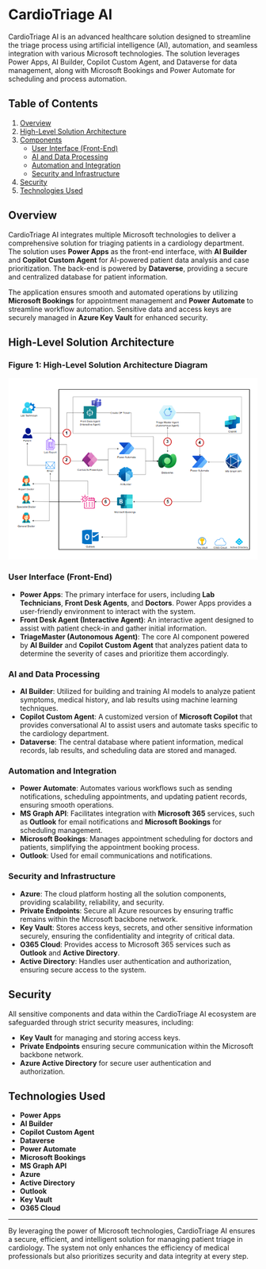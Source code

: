 # CardioTriage AI

CardioTriage AI is an advanced healthcare solution designed to streamline the triage process using artificial intelligence (AI), automation, and seamless integration with various Microsoft technologies. The solution leverages Power Apps, AI Builder, Copilot Custom Agent, and Dataverse for data management, along with Microsoft Bookings and Power Automate for scheduling and process automation. 

## Table of Contents
1. [Overview](#overview)
2. [High-Level Solution Architecture](#high-level-solution-architecture)
3. [Components](#components)
    - [User Interface (Front-End)](#user-interface-front-end)
    - [AI and Data Processing](#ai-and-data-processing)
    - [Automation and Integration](#automation-and-integration)
    - [Security and Infrastructure](#security-and-infrastructure)
4. [Security](#security)
5. [Technologies Used](#technologies-used)

## Overview

CardioTriage AI integrates multiple Microsoft technologies to deliver a comprehensive solution for triaging patients in a cardiology department. The solution uses **Power Apps** as the front-end interface, with **AI Builder** and **Copilot Custom Agent** for AI-powered patient data analysis and case prioritization. The back-end is powered by **Dataverse**, providing a secure and centralized database for patient information. 

The application ensures smooth and automated operations by utilizing **Microsoft Bookings** for appointment management and **Power Automate** to streamline workflow automation. Sensitive data and access keys are securely managed in **Azure Key Vault** for enhanced security.

## High-Level Solution Architecture

### Figure 1: High-Level Solution Architecture Diagram
![High-Level Solution Architecture Diagram](https://github.com/ganeshglitz/CardioTriage-AI/blob/main/Assets/Solution%20Architecture%20Diagram.png?raw=true)
 
### User Interface (Front-End)

- **Power Apps**: The primary interface for users, including **Lab Technicians**, **Front Desk Agents**, and **Doctors**. Power Apps provides a user-friendly environment to interact with the system.
- **Front Desk Agent (Interactive Agent)**: An interactive agent designed to assist with patient check-in and gather initial information.
- **TriageMaster (Autonomous Agent)**: The core AI component powered by **AI Builder** and **Copilot Custom Agent** that analyzes patient data to determine the severity of cases and prioritize them accordingly.

### AI and Data Processing

- **AI Builder**: Utilized for building and training AI models to analyze patient symptoms, medical history, and lab results using machine learning techniques.
- **Copilot Custom Agent**: A customized version of **Microsoft Copilot** that provides conversational AI to assist users and automate tasks specific to the cardiology department.
- **Dataverse**: The central database where patient information, medical records, lab results, and scheduling data are stored and managed.

### Automation and Integration

- **Power Automate**: Automates various workflows such as sending notifications, scheduling appointments, and updating patient records, ensuring smooth operations.
- **MS Graph API**: Facilitates integration with **Microsoft 365** services, such as **Outlook** for email notifications and **Microsoft Bookings** for scheduling management.
- **Microsoft Bookings**: Manages appointment scheduling for doctors and patients, simplifying the appointment booking process.
- **Outlook**: Used for email communications and notifications.

### Security and Infrastructure

- **Azure**: The cloud platform hosting all the solution components, providing scalability, reliability, and security.
- **Private Endpoints**: Secure all Azure resources by ensuring traffic remains within the Microsoft backbone network.
- **Key Vault**: Stores access keys, secrets, and other sensitive information securely, ensuring the confidentiality and integrity of critical data.
- **O365 Cloud**: Provides access to Microsoft 365 services such as **Outlook** and **Active Directory**.
- **Active Directory**: Handles user authentication and authorization, ensuring secure access to the system.

## Security

All sensitive components and data within the CardioTriage AI ecosystem are safeguarded through strict security measures, including:

- **Key Vault** for managing and storing access keys.
- **Private Endpoints** ensuring secure communication within the Microsoft backbone network.
- **Azure Active Directory** for secure user authentication and authorization.

## Technologies Used

- **Power Apps**
- **AI Builder**
- **Copilot Custom Agent**
- **Dataverse**
- **Power Automate**
- **Microsoft Bookings**
- **MS Graph API**
- **Azure**
- **Active Directory**
- **Outlook**
- **Key Vault**
- **O365 Cloud**

---

By leveraging the power of Microsoft technologies, CardioTriage AI ensures a secure, efficient, and intelligent solution for managing patient triage in cardiology. The system not only enhances the efficiency of medical professionals but also prioritizes security and data integrity at every step.
